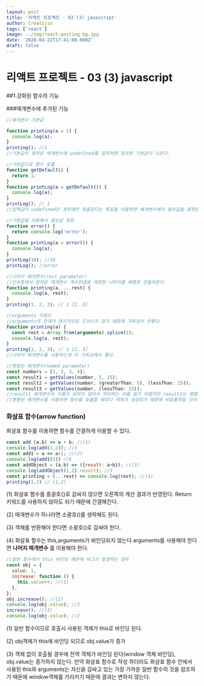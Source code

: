 ```yaml
---
layout: post
title: '리액트 프로젝트 - 03 (3) javascript'
author: Creatijin
tags: ['react']
image: ../img/react-posting-bg.jpg
date: '2020-04-22T17:41:00.000Z'
draft: false
---
```


# 리액트 프로젝트 - 03 (3) javascript

##1.강화된 함수의 기능

###매개변수에 추가된 기능

```javascript
//매개변수 기본값

function printing(a = 1) {
  console.log(a);
}
printing(); //1
//기본값이 정의된 매개변수에 undefined를 입력하면 정의된 기본값이 나온다.

//기본값으로 함수 호출
function getDefault() {
  return 1;
}
function printLog(a = getDefault()) {
  console.log(a);
}
printLog(); // 1
//입력값이 undefined인 경우에만 호출된다는 특징을 이용하면 매개변수에서 필숫값을 표현할 수 있다.

//기본값을 이용해서 필숫값 표현
function error() {
  return console.log('error');
}
function printLog(a = error()) {
  console.log(a);
}
printLog(10); //10
printLog(); //error

//나머지 매개변수(rest parameter)
//인수중에서 정의된 매개변수 개수만큼을 제외한 나머지를 배열로 만들어준다.
function printing(a, ...rest) {
  console.log(a, rest);
}
printing(1, 2, 3); // 1 [2, 3]

//arguments 키워드
//arguments의 존재가 명시적으로 드러나지 않기 때문에 가독성이 안좋다.
function printing(a) {
  const rest = Array.from(arguments).splice(1);
  console.log(a, rest);
}
printing(1, 2, 3); // 1 [2, 3]
//나머지 매개변수를 사용하는게 더 가독성에서 좋다.

//명명된 매개변수(named parameter)
const numbers = [1, 2, 3, 4];
const result1 = getValues(number, 5, 25);
const result2 = getValues(number, (greaterThan: 5), (lessThan: 25));
const result3 = getValues(number, (lessThan: 25));
//result1 매개변수의 이름이 보이지 않아서 의미하는 바를 알기 어렵지만 result2는 명명된 매개변수를 이용하여 매개변수의 이름을 노출시킬 수 있다. result3의 경우 명명된 매개변수를 사용하면 필요한 인수만 넣어주어 선택적 매개변수가 늘어나도 별문제 없이 사용할 수 있다.
//명명된 매개변수를 사용하면 함수를 호출할 때마다 객체가 생성되기 때문에 비효율적일 것이라고 생각할 수 있지만 자바스크립트 엔진이 최적화를 통해 새로운 객체를 생성하지 않는다.
```

### 화살표 함수(arrow function)

화살표 함수를 이용하면 함수를 간결하게 이용할 수 있다.

```javascript
const add (a,b) => a + b; //(1)
console.log(add(1,2)); //3
const add1 = a => a+1; //(2)
console.log(add1(5)) //6
const addObject = (a,b) => ({result: a+b}); //(3)
console.log(addObject(1,2).result); //3
const printing = (...rest) => console.log(rest); //(4)
printing(1,2) // [1,2]
```

(1) 화살표 함수를 중괄호{}로 감싸지 않으면 오른쪽의 계산 결과가 반영된다. Return 키워드를 사용하지 않아도 되기 때문에 간결해진다.

(2) 매개변수가 하나라면 소괄호()를 생략해도 된다.

(3) 객체를 반환해야 한다면 소괄호()로 감싸야 한다.

(4) 화살표 함수는 this,arguments가 바인딩되지 않는다 arguments를 사용해야 한다면 **나머지 매개변수** 를 이용해야 한다.

```javascript
//일반 함수에서 this 바인딩 때문에 버그가 발생하는 경우
const obj = {
  value: 1,
  increase: function () {
    this.value++; //(1)
  },
};
obj.increase(); //(2)
console.log(obj.value); //2
increase(); //(3)
console.log(obj.value); //2
```

(1) 일반 함수이므로 호출시 사용된 객체가 this로 바인딩 된다.

(2) obj객체가 this에 바인딩 되므로 obj.value가 증가

(3) 객체 없이 호출될 경우에 전역 객체가 바인딩 된다(window 객체 바인딩), obj.value는 증가하지 않는다. 만약 화살표 함수로 작성 하더라도 화살표 함수 안에서 사용된 this와 arguments는 자신을 감싸고 있는 가장 가까운 일반 함수의 것을 참조하기 때문에 window객체를 가리키기 때문에 결과는 변하지 않는다.
